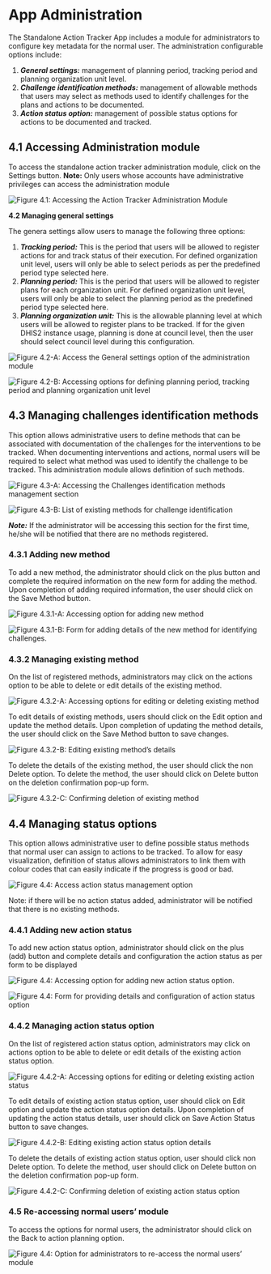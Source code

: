 #  App Administration
The Standalone Action Tracker App includes a module for administrators to configure key metadata for the normal user. The administration configurable options include:

1. **_General settings:_** management of planning period, tracking period and planning organization unit level.
2. **_Challenge identification methods:_** management of allowable methods that users may select as methods used to identify challenges for the plans and actions to be documented.
3. **_Action status option:_** management of possible status options for actions to be documented and tracked.


## 4.1 Accessing Administration module

To access the standalone action tracker administration module, click on the Settings button.
**Note:** Only users whose accounts have administrative privileges can access the administration module

![Figure 4.1: Accessing the Action Tracker Administration Module](resources/images/image401.png)

**4.2 Managing general settings**

The genera settings allow users to manage the following three options:

1. **_Tracking period:_** This is the period that users will be allowed to register actions for and track status of their execution. For defined organization unit level, users will only be able to select periods as per the predefined period type selected here.
2. **_Planning period:_** This is the period that users will be allowed to register plans for each organization unit. For defined organization unit level, users will only be able to select the planning period as the predefined period type selected here.
3. **_Planning organization unit:_** This is the allowable planning level at which users will be allowed to register plans to be tracked. If for the given DHIS2 instance usage, planning is done at council level, then the user should select council level during this configuration.

![Figure 4.2-A: Access the General settings option of the administration module](resources/images/image402.png)

![Figure 4.2-B: Accessing options for defining planning period, tracking period and planning organization unit level](resources/images/image403.png)


## 4.3 Managing challenges identification methods 

This option allows administrative users to define methods that can be associated with documentation of the challenges for the interventions to be tracked. When documenting interventions and actions, normal users will be required to select what method was used to identify the challenge to be tracked. This administration module allows definition of such methods.

![Figure 4.3-A: Accessing the Challenges identification methods management section](resources/images/image404.png)

![Figure 4.3-B: List of existing methods for challenge identification](resources/images/image405.png)


**_Note:_** If the administrator will be accessing this section for the first time, he/she will be notified that there are no methods registered.


### 4.3.1 Adding new method

To add a new method, the administrator should click on the plus button and complete the required information on the new form for adding the method. Upon completion of adding required information, the user should click on the Save Method button.

![Figure 4.3.1-A: Accessing option for adding new method](resources/images/image406.png)

![Figure 4.3.1-B: Form for adding details of the new method for identifying challenges.](resources/images/image407.png)


### 4.3.2 Managing existing method

On the list of registered methods, administrators may click on the actions option to be able to delete or edit details of the existing method.

![Figure 4.3.2-A: Accessing options for editing or deleting existing method](resources/images/image408.png)

To edit details of existing methods, users should click on the Edit option and update the method details. Upon completion of updating the method details, the user should click on the Save Method button to save changes.

![Figure 4.3.2-B: Editing existing method’s details](resources/images/image409.png)


To delete the details of the existing method, the user should click the non Delete option. To delete the method, the user should click on Delete button on the deletion confirmation pop-up form.

![Figure 4.3.2-C: Confirming deletion of existing method](resources/images/image410.png)

## 4.4 Managing status options

This option allows administrative user to define possible status methods that normal user can assign to actions to be tracked. To allow for easy visualization, definition of status allows administrators to link them with colour codes that can easily indicate if the progress is good or bad.

![Figure 4.4: Access action status management option](resources/images/image411.png)


Note: if there will be no action status added, administrator will be notified that there is no existing methods.


### 4.4.1 Adding new action status

To add new action status option, administrator should click on the plus (add) button and complete details and configuration the action status as per form to be displayed

![Figure 4.4: Accessing option for adding new action status option.](resources/images/image412.png)


![Figure 4.4: Form for providing details and configuration of action status option](resources/images/image413.png)


### 4.4.2 Managing action status option

On the list of registered action status option, administrators may click on actions option to be able to delete or edit details of the existing action status option.

![Figure 4.4.2-A: Accessing options for editing or deleting existing action status](resources/images/image414.png)

To edit details of existing action status option, user should click on Edit option and update the action status option details. Upon completion of updating the action status details, user should click on Save Action Status button to save changes.

![Figure 4.4.2-B: Editing existing action status option details](resources/images/image415.png)

To delete the details of existing action status option, user should click non Delete option. To delete the method, user should click on Delete button on the deletion confirmation pop-up form.

![Figure 4.4.2-C: Confirming deletion of existing action status option](resources/images/image416.png)


### 4.5 Re-accessing normal users’ module

To access the options for normal users, the administrator should click on the Back to action planning option.

![Figure 4.4: Option for administrators to re-access the normal users’ module](resources/images/image417.png)